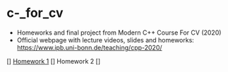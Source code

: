 # c-_for_cv
- Homeworks and final project from Modern C++ Course For CV (2020)
- Official webpage with lecture videos, slides and homeworks: https://www.ipb.uni-bonn.de/teaching/cpp-2020/


[] [Homework 1](https://github.com/sigalaz/c-_for_cv/tree/main/homeworks/hw1)
[] Homework 2 []


